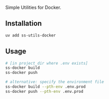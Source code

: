 Simple Utilities for Docker.

## Installation

```bash
uv add ss-utils-docker
```

## Usage

```sh
# [in project_dir where .env exists]
ss-docker build
ss-docker push

# alternative: specify the environment file
ss-docker build --pth-env .env.prod
ss-docker push --pth-env .env.prod
```
